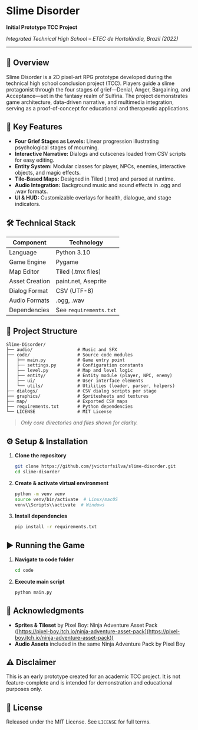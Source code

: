# Slime Disorder

**Initial Prototype TCC Project**

_Integrated Technical High School – ETEC de Hortolândia, Brazil (2022)_

---

## 📖 Overview

Slime Disorder is a 2D pixel-art RPG prototype developed during the technical high school conclusion project (TCC). Players guide a slime protagonist through the four stages of grief—Denial, Anger, Bargaining, and Acceptance—set in the fantasy realm of Sulfiria. The project demonstrates game architecture, data-driven narrative, and multimedia integration, serving as a proof-of-concept for educational and therapeutic applications.

## 🚀 Key Features

- **Four Grief Stages as Levels:** Linear progression illustrating psychological stages of mourning.
- **Interactive Narrative:** Dialogs and cutscenes loaded from CSV scripts for easy editing.
- **Entity System:** Modular classes for player, NPCs, enemies, interactive objects, and magic effects.
- **Tile-Based Maps:** Designed in Tiled (.tmx) and parsed at runtime.
- **Audio Integration:** Background music and sound effects in .ogg and .wav formats.
- **UI & HUD:** Customizable overlays for health, dialogue, and stage indicators.

## 🛠️ Technical Stack

| Component      | Technology             |
| -------------- | ---------------------- |
| Language       | Python 3.10            |
| Game Engine    | Pygame                 |
| Map Editor     | Tiled (.tmx files)     |
| Asset Creation | paint.net, Aseprite    |
| Dialog Format  | CSV (UTF-8)            |
| Audio Formats  | .ogg, .wav             |
| Dependencies   | See `requirements.txt` |

## 📁 Project Structure

```
Slime-Disorder/
├── audio/                 # Music and SFX
├── code/                  # Source code modules
│   ├── main.py            # Game entry point
│   ├── settings.py        # Configuration constants
│   ├── level.py           # Map and level logic
│   ├── entity/            # Entity module (player, NPC, enemy)
│   ├── ui/                # User interface elements
│   └── utils/             # Utilities (loader, parser, helpers)
├── dialogs/               # CSV dialog scripts per stage
├── graphics/              # Spritesheets and textures
├── map/                   # Exported CSV maps
├── requirements.txt       # Python dependencies
└── LICENSE                # MIT License
```

> _Only core directories and files shown for clarity._

## ⚙️ Setup & Installation

1. **Clone the repository**

   ```bash
   git clone https://github.com/jvictorfsilva/slime-disorder.git
   cd slime-disorder
   ```

2. **Create & activate virtual environment**

   ```bash
   python -m venv venv
   source venv/bin/activate  # Linux/macOS
   venv\\Scripts\\activate  # Windows
   ```

3. **Install dependencies**

   ```bash
   pip install -r requirements.txt
   ```

## ▶️ Running the Game

1. **Navigate to code folder**

   ```bash
   cd code
   ```

2. **Execute main script**

   ```bash
   python main.py
   ```

## 🙏 Acknowledgments

- **Sprites & Tileset** by Pixel Boy: Ninja Adventure Asset Pack ([https://pixel-boy.itch.io/ninja-adventure-asset-pack](https://pixel-boy.itch.io/ninja-adventure-asset-pack))
- **Audio Assets** included in the same Ninja Adventure Pack by Pixel Boy

## ⚠️ Disclaimer

This is an early prototype created for an academic TCC project. It is not feature-complete and is intended for demonstration and educational purposes only.

## 📜 License

Released under the MIT License. See `LICENSE` for full terms.
